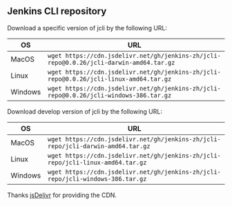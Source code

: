 ## Jenkins CLI repository

Download a specific version of jcli by the following URL:

| OS | URL |
|---|---|
| MacOS | `wget https://cdn.jsdelivr.net/gh/jenkins-zh/jcli-repo@0.0.26/jcli-darwin-amd64.tar.gz` |
| Linux | `wget https://cdn.jsdelivr.net/gh/jenkins-zh/jcli-repo@0.0.26/jcli-linux-amd64.tar.gz` |
| Windows | `wget https://cdn.jsdelivr.net/gh/jenkins-zh/jcli-repo@0.0.26/jcli-windows-386.tar.gz` |

Download develop version of jcli by the following URL:

| OS | URL |
|---|---|
| MacOS | `wget https://cdn.jsdelivr.net/gh/jenkins-zh/jcli-repo/jcli-darwin-amd64.tar.gz` |
| Linux | `wget https://cdn.jsdelivr.net/gh/jenkins-zh/jcli-repo/jcli-linux-amd64.tar.gz` |
| Windows | `wget https://cdn.jsdelivr.net/gh/jenkins-zh/jcli-repo/jcli-windows-386.tar.gz` |

Thanks [jsDelivr](https://github.com/jsdelivr/jsdelivr) for providing the CDN.

